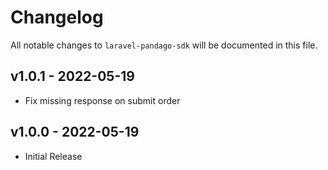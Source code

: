 # Changelog

All notable changes to `laravel-pandago-sdk` will be documented in this file.

## v1.0.1 - 2022-05-19

- Fix missing response on submit order

## v1.0.0 - 2022-05-19

- Initial Release
